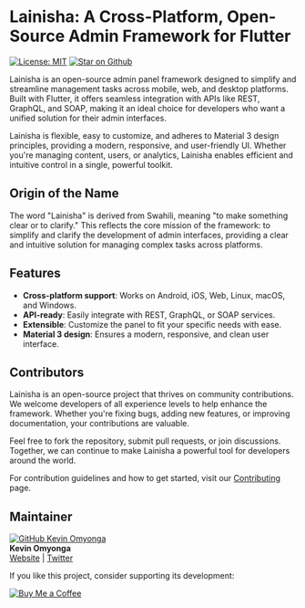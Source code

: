 # Lainisha: A Cross-Platform, Open-Source Admin Framework for Flutter


<a href="https://opensource.org/licenses/MIT"><img src="https://img.shields.io/badge/license-MIT-purple.svg" alt="License: MIT"></a>
<a href="https://github.com/kevinomyonga/lainisha-admin-framework"><img src="https://img.shields.io/github/stars/kevinomyonga/lainisha-admin-framework.svg?style=flat&logo=github&colorB=deeppink&label=stars" alt="Star on Github"></a>

Lainisha is an open-source admin panel framework designed to simplify and 
streamline management tasks across mobile, web, and desktop platforms. 
Built with Flutter, it offers seamless integration with APIs like REST, 
GraphQL, and SOAP, making it an ideal choice for developers who want a 
unified solution for their admin interfaces.

Lainisha is flexible, easy to customize, and adheres to Material 3 design 
principles, providing a modern, responsive, and user-friendly UI. Whether 
you're managing content, users, or analytics, Lainisha enables efficient 
and intuitive control in a single, powerful toolkit.

## Origin of the Name

The word "Lainisha" is derived from Swahili, meaning "to make something 
clear or to clarify." This reflects the core mission of the framework: 
to simplify and clarify the development of admin interfaces, providing a 
clear and intuitive solution for managing complex tasks across platforms.

## Features
- **Cross-platform support**: Works on Android, iOS, Web, Linux, macOS, 
  and Windows.
- **API-ready**: Easily integrate with REST, GraphQL, or SOAP services.
- **Extensible**: Customize the panel to fit your specific needs with ease.
- **Material 3 design**: Ensures a modern, responsive, and clean user 
  interface.

## Contributors

Lainisha is an open-source project that thrives on community contributions. 
We welcome developers of all experience levels to help enhance the framework. 
Whether you're fixing bugs, adding new features, or improving documentation, 
your contributions are valuable.

Feel free to fork the repository, submit pull requests, or join discussions. 
Together, we can continue to make Lainisha a powerful tool for developers 
around the world.

For contribution guidelines and how to get started, visit our 
[Contributing](../CONTRIBUTING.md) page.

## Maintainer

[![GitHub Kevin Omyonga](https://github.com/kevinomyonga.png?size=100)](https://github.com/kevinomyonga)  
**Kevin Omyonga**  
[Website](https://kevinomyonga.com) | [Twitter](https://twitter.com/kevinomyonga)

If you like this project, consider supporting its development:

[![Buy Me a Coffee](https://img.shields.io/badge/Buy%20Me%20a%20Coffee-%23FFDD00?style=flat&logo=buy-me-a-coffee&logoColor=black)](https://www.buymeacoffee.com/KevinOmyonga)
